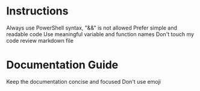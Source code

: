 # Instructions

Always use PowerShell syntax, "&&" is not allowed
Prefer simple and readable code
Use meaningful variable and function names
Don't touch my code review markdown file

# Documentation Guide

Keep the documentation concise and focused
Don't use emoji
